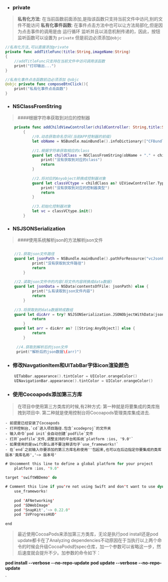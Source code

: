 - ### private
> **私有化方法**:
在当前函数前面添加,是指该函数只支持当前文件中访问,别的文件不能访问
**私有化事件函数**:
在事件点击方法中也可以让方法局部化,但是因为点击事件的调用是由 运行循环 监听并且以消息机制传递的，因此，按钮监听函数可以设置为 `private` 但是前边必须添加`@objc`

```swift
//私有化方法,可以直接添加private
private func addTitleFunc(title:String,imageName:String)
{
    //addTitleFunc只支持在当前文件中访问调用该函数
    print("打印输出...")      
}

//私有化事件点击函数前边必须添加 @objc
@objc private func composeBtnClick(){
    print("私有化事件点击函数")
}
```
- ### NSClassFromString
> ####根据字符串获取到对应的控制器

```swift
    private func addChildViewController(childController: String,title:String,imageName:String)
        {
            //0.动态获取命名空间(当前APP控制器的前缀)
            let obName = NSBundle.mainBundle().infoDictionary!["CFBundleExecutable"] as! String
    
            //1.根据字符串获取相应的class
            guard let childClass = NSClassFromString(obName + "." + childController) else{
                print("没有获取到对应的class")
                return
            }
            
            //2.将对应的Anyobject转换成控制器对象
            guard let classVCtype = childClass as? UIViewController.Type else{
                print("没有获取到对应的控制器类型")
                return
            }
            
            //3.初始化控制器对象
            let vc = classVCtype.init()            
        }


```
- ### NSJSONSerialization
> ####使用系统解析json的方法解析json文件

```swift

    //1.获取json文件路径
    guard let jsonPath = NSBundle.mainBundle().pathForResource("vcJsonFile.json", ofType: nil) else {
            print("没有获取到文件路径")
            return
        }
        
    //2.读取json文件中的内容(将文件内容转换成data数据)
    guard let jsonData = NSData(contentsOfFile: jsonPath) else {
            print("么有读取到json文件内容")
            return
        }
        
    //3.将获取到的data数据转成数组
    guard let dicArr = try? NSJSONSerialization.JSONObjectWithData(jsonData, options: .MutableContainers) else {
            return
        }
    guard let arr = dicArr as? [[String:AnyObject]] else {
            return
        }
        
     //4.获取到解析后的json文件
     print("解析后的json数据\(arr)")
```
- ### 修改NavgationItem和UITabBar字体icon渲染颜色


```swift
    UITabBar.appearance().tintColor = UIColor.orangeColor()
    UINavigationBar.appearance().tintColor = UIColor.orangeColor()
```
- ### 使用Cocoapods添加第三方库
>在项目中使用第三方类库的时候,有2种方式:
第一种就是将要集成的类库拖拽到项目中.
第二种就是使用控制台将Cocoapods管理类库集成进去.
    
    - 前提是已经安装了Cocoapods
    - 打开控制台,`cd`进入项目路径.包含`xcodeproj`的文件夹
    - 输入命令`pod init`会自动创建`podfile`文件
    - 打开`podfile`文件,调整支持的平台和系统`platform :ios, '9.0'`
    - 如果使用的是swift那么请不要注释该句子`use_frameworks!`
    - 在`end`之前输入你要添加的第三方库名称使用''包起来,也可以在后边指定你要集成的类库版本'类库名称','~> 版本号'
    
```swift
# Uncomment this line to define a global platform for your project
    platform :ios, '9.0'
    
target 'swiftWBDemo' do

# Comment this line if you're not using Swift and don't want to use dynamic frameworks
    use_frameworks!
    
    pod 'AFNetworking'
    pod 'SDWebImage'
    pod 'SnapKit','~> 0.22.0'
    pod 'SVProgressHUD'
 
end
```
>最近使用CocoaPods来添加第三方类库，无论是执行pod install还是pod update都卡在了Analyzing dependencies不动原因在于当执行以上两个命令的时候会升级CocoaPods的spec仓库，加一个参数可以省略这一步，然后速度就会提升不少。加参数的命令如下：

**pod install --verbose --no-repo-update**
**pod update --verbose --no-repo-update**








`









